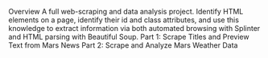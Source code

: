 Overview
A full web-scraping and data analysis project. Identify HTML elements on a page, identify their id and class attributes, and use this knowledge to extract information via both automated browsing with Splinter and HTML parsing with Beautiful Soup. 
Part 1: Scrape Titles and Preview Text from Mars News 
Part 2: Scrape and Analyze Mars Weather Data
